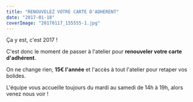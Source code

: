 ```yaml
---
title: "RENOUVELEZ VOTRE CARTE D'ADHERENT"
date: "2017-01-18"
coverImage: "20170117_155555-1.jpg"
---
```


Ça y est, c'est 2017 !

C'est donc le moment de passer à l'atelier pour **renouveler votre carte d'adhérent**.

On ne change rien, **15€ l'année** et l'accès à tout l'atelier pour retaper vos bolides.

L'équipe vous accueille toujours du mardi au samedi de 14h à 19h, alors venez nous voir !
